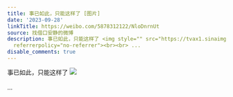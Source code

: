```yaml
---
title: 事已如此，只能这样了 [图片]
date: '2023-09-28'
linkTitle: https://weibo.com/5878312122/NloDnrnUt
source: 找借口安静的微博
description: 事已如此，只能这样了 <img style="" src="https://tvax1.sinaimg.cn/large/006pONvQgy1hicf4ne9udj31hc0tzkb4.jpg"
  referrerpolicy="no-referrer"><br><br> ...
disable_comments: true
---
```

事已如此，只能这样了 <img style="" src="https://tvax1.sinaimg.cn/large/006pONvQgy1hicf4ne9udj31hc0tzkb4.jpg" referrerpolicy="no-referrer"><br><br> ...